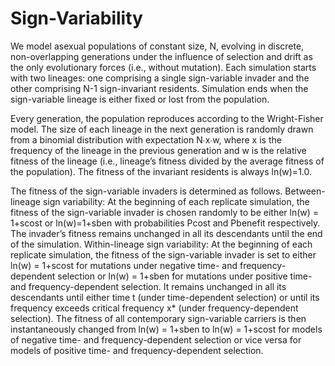 # Sign-Variability
We model asexual populations of constant size, N, evolving in discrete, non-overlapping generations under the influence of selection and drift as the only evolutionary forces (i.e., without mutation). Each simulation starts with two lineages: one comprising a single sign-variable invader and the other comprising N-1 sign-invariant residents. Simulation ends when the sign-variable lineage is either fixed or lost from the population. 

Every generation, the population reproduces according to the Wright-Fisher model. The size of each lineage in the next generation is randomly drawn from a binomial distribution with expectation N∙x∙w, where x is the frequency of the lineage in the previous generation and w is the relative fitness of the lineage (i.e., lineage’s fitness divided by the average fitness of the population). The fitness of the invariant residents is always ln(w)=1.0. 

The fitness of the sign-variable invaders is determined as follows. 
Between-lineage sign variability: At the beginning of each replicate simulation, the fitness of the sign-variable invader is chosen randomly to be either ln(w) = 1+scost or ln(w)=1+sben with probabilities Pcost and Pbenefit respectively. The invader’s fitness remains unchanged in all its descendants until the end of the simulation.
Within-lineage sign variability: At the beginning of each replicate simulation, the fitness of the sign-variable invader is set to either ln(w) = 1+scost for mutations under negative time- and frequency-dependent selection or ln(w) = 1+sben for mutations under positive time- and frequency-dependent selection. It remains unchanged in all its descendants until either time t (under time-dependent selection) or until its frequency exceeds critical frequency x* (under frequency-dependent selection). The fitness of all contemporary sign-variable carriers is then instantaneously changed from ln(w) = 1+sben to ln(w) = 1+scost for models of negative time- and frequency-dependent selection or vice versa for models of positive time- and frequency-dependent selection. 
